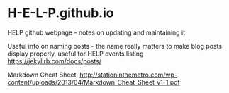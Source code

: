 # H-E-L-P.github.io
HELP github webpage - notes on updating and maintaining it

Useful info on naming posts - the name really matters to make blog posts display properly,  useful for HELP events listing https://jekyllrb.com/docs/posts/

Markdown Cheat Sheet: http://stationinthemetro.com/wp-content/uploads/2013/04/Markdown_Cheat_Sheet_v1-1.pdf 
